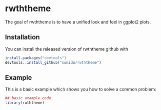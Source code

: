 # rwththeme

The goal of rwththeme is to have a unified look and feel in ggplot2 plots.

## Installation

You can install the released version of rwththeme github with

``` r
install.packages("devtools")
devtools::install_github("sumidu/rwththeme")
```

## Example

This is a basic example which shows you how to solve a common problem:

``` r
## basic example code
library(rwththeme)
```

